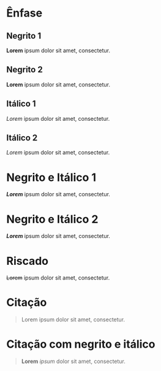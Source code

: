 # Ênfase

## Negrito 1

**Lorem** ipsum dolor sit amet, consectetur.

## Negrito 2

__Lorem__ ipsum dolor sit amet, consectetur.

## Itálico 1

*Lorem* ipsum dolor sit amet, consectetur.

## Itálico 2

_Lorem_ ipsum dolor sit amet, consectetur.

# Negrito e Itálico 1

**_Lorem_** ipsum dolor sit amet, consectetur.

# Negrito e Itálico 2

__*Lorem*__ ipsum dolor sit amet, consectetur.

# Riscado

~~Lorem~~ ipsum dolor sit amet, consectetur.

# Citação

> Lorem ipsum dolor sit amet, consectetur.

# Citação com negrito e itálico

> **Lorem** _ipsum_ dolor sit amet, consectetur.
